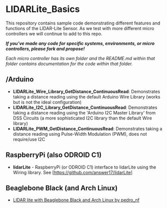 LIDARLite_Basics
========================================

This repository contains sample code demonstrating different features and functions of the LIDAR-Lite Sensor. As we test with more different micro controllers we will continue to add to this repo. 

***If you've made any code for specific systems, environments, or micro controllers, please fork and propose!***

*Each micro controller has its own folder and the README.md within that folder contains documentation for the code within that folder.*


## /Arduino

- **LIDARLite_Wire_Library_GetDistance_ContinuousRead**: Demonstrates taking a distance reading using the default Arduino Wire Library (works but is not the ideal configuration)
- **LIDARLite_I2C_Library_GetDistance_ContinuousRead**: Demonstrates taking a distance reading using the 'Arduino I2C Master Library' from DSS Circuits (a more sophisticated I2C library than the default Wire library)
- **LIDARLite_PWM_GetDistance_ContinuousRead**: Demonstrates taking a distance reading using Pulse-Width Modulation (PWM), does not require/use I2C

## RaspberryPi (also ODROID C1)
- **lidarLite** - RaspberryPi (or ODROID C1) interface to lidarLite using the Wiring library.  See [https://github.com/answer17/lidarLite] 

## Beaglebone Black (and Arch Linux)
- [LIDAR lite with Beaglebone Black and Arch Linux by pedro_nf](https://pedronf65.wordpress.com/2015/03/15/lidar-lite-with-beaglebone-black-and-arch-linux/)
